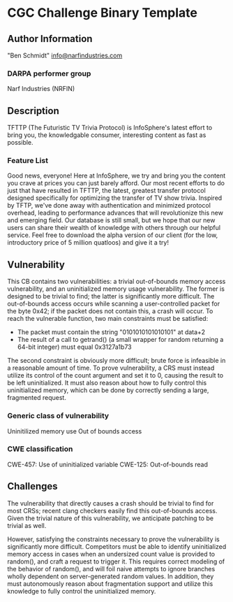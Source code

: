 # CGC Challenge Binary Template

## Author Information

"Ben Schmidt" <info@narfindustries.com>

### DARPA performer group

Narf Industries (NRFIN)

## Description

TFTTP (The Futuristic TV Trivia Protocol) is InfoSphere's latest effort to bring you, the knowledgable consumer, interesting content as fast as possible.

### Feature List

Good news, everyone!
Here at InfoSphere, we try and bring you the content you crave at prices you can just barely afford.
Our most recent efforts to do just that have resulted in TFTTP, the latest, greatest transfer protocol designed specifically for optimizing the transfer of TV show trivia.
Inspired by TFTP, we've done away with authentication and minimized protocol overhead, leading to performance advances that will revolutionize this new and emerging field.
Our database is still small, but we hope that our new users can share their wealth of knowledge with others through our helpful service.
Feel free to download the alpha version of our client (for the low, introductory price of 5 million quatloos) and give it a try!

## Vulnerability

This CB contains two vulnerabilities: a trivial out-of-bounds memory access vulnerability, and an uninitialized memory usage vulnerability.
The former is designed to be trivial to find; the latter is significantly more difficult.
The out-of-bounds access occurs while scanning a user-controlled packet for the byte 0x42; if the packet does not contain this, a crash will occur.
To reach the vulnerable function, two main constraints must be satisfied:

 - The packet must contain the string "0101010101010101" at data+2
 - The result of a call to getrand() (a small wrapper for random returning a 64-bit integer) must equal 0x3127a1b73

The second constraint is obviously more difficult; brute force is infeasible in a reasonable amount of time.
To prove vulnerability, a CRS must instead utilize its control of the count argument and set it to 0, causing the result to be left uninitialized.
It must also reason about how to fully control this uninitialized memory, which can be done by correctly sending a large, fragmented request.

### Generic class of vulnerability

Uninitilized memory use
Out of bounds access

### CWE classification

CWE-457: Use of uninitialized variable 
CWE-125: Out-of-bounds read

## Challenges

The vulnerability that directly causes a crash should be trivial to find for most CRSs; recent clang checkers easily find this out-of-bounds access.
Given the trivial nature of this vulnerability, we anticipate patching to be trivial as well.

However, satisfying the constraints necessary to prove the vulnerability is significantly more difficult.
Competitors must be able to identify uninitialized memory access in cases when an undersized count value is provided to random(), and craft a request to trigger it.
This requires correct modeling of the behavior of random(), and will foil naive attempts to ignore branches wholly dependent on server-generated random values.
In addition, they must autonomously reason about fragmentation support and utilize this knowledge to fully control the uninitialized memory.
